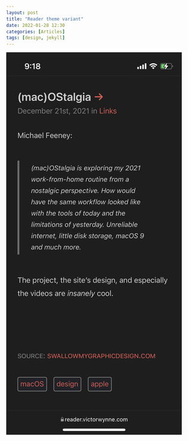 ```yaml
---
layout: post
title: "Reader theme variant"
date: 2022-01-28 12:30
categories: [Articles]
tags: [design, jekyll]
---
```


![reader theme](/assets/img/2022/01/reader.png)

